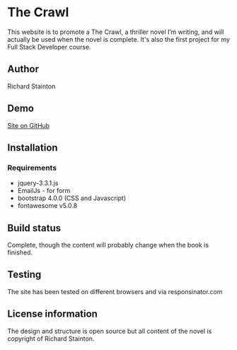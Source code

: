 # The Crawl

This website is to promote a The Crawl, a thriller novel I’m writing, and will actually be used when the novel is complete. It's also the first project for my Full Stack Developer course.

## Author

Richard Stainton

## Demo

[Site on GitHub](https://domehead123.github.io/the-crawl/)

## Installation


### Requirements

* jquery-3.3.1.js
* EmailJs - for form
* bootstrap 4.0.0 (CSS and Javascript)
* fontawesome v5.0.8

## Build status

Complete, though the content will probably change when the book is finished.

## Testing

The site has been tested on different browsers and via responsinator.com

## License information

The design and structure is open source but all content of the novel is copyright of Richard Stainton.

